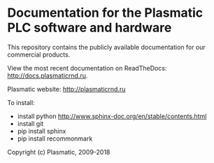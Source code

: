 # Documentation for the Plasmatic PLC software and hardware

This repository contains the publicly available documentation for our commercial products.

View the most recent documentation on ReadTheDocs: http://docs.plasmaticrnd.ru.

Plasmatic website: http://plasmaticrnd.ru

To install:
- install python http://www.sphinx-doc.org/en/stable/contents.html
- install git
- pip install sphinx
- pip install recommonmark

Copyright (c) Plasmatic, 2009-2018

